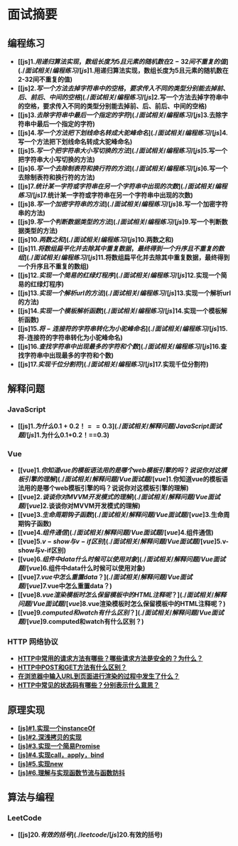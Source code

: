 # 面试摘要

## 编程练习

- **[[js]$1.用递归算法实现，数组长度为5且元素的随机数在2-32间不重复的值](./面试相关/编程练习/[js]$1.用递归算法实现，数组长度为5且元素的随机数在2-32间不重复的值)**
- **[[js]$2.写一个方法去掉字符串中的空格，要求传入不同的类型分别能去掉前、后、前后、中间的空格](./面试相关/编程练习/[js]$2.写一个方法去掉字符串中的空格，要求传入不同的类型分别能去掉前、后、前后、中间的空格)**
- **[[js]$3.去除字符串中最后一个指定的字符](./面试相关/编程练习/[js]$3.去除字符串中最后一个指定的字符)**
- **[[js]$4.写一个方法把下划线命名转成大驼峰命名](./面试相关/编程练习/[js]$4.写一个方法把下划线命名转成大驼峰命名)**
- **[[js]$5.写一个把字符串大小写切换的方法](./面试相关/编程练习/[js]$5.写一个把字符串大小写切换的方法)**
- **[[js]$6.写一个去除制表符和换行符的方法](./面试相关/编程练习/[js]$6.写一个去除制表符和换行符的方法)**
- **[[js]$7.统计某一字符或字符串在另一个字符串中出现的次数](./面试相关/编程练习/[js]$7.统计某一字符或字符串在另一个字符串中出现的次数)**
- **[[js]$8.写一个加密字符串的方法](./面试相关/编程练习/[js]$8.写一个加密字符串的方法)**
- **[[js]$9.写一个判断数据类型的方法](./面试相关/编程练习/[js]$9.写一个判断数据类型的方法)**
- **[[js]$10.两数之和](./面试相关/编程练习/[js]$10.两数之和)**
- **[[js]$11.将数组扁平化并去除其中重复数据，最终得到一个升序且不重复的数组](./面试相关/编程练习/[js]$11.将数组扁平化并去除其中重复数据，最终得到一个升序且不重复的数组)**
- **[[js]$12.实现一个简易的红绿灯程序](./面试相关/编程练习/[js]$12.实现一个简易的红绿灯程序)**
- **[[js]$13.实现一个解析url的方法](./面试相关/编程练习/[js]$13.实现一个解析url的方法)**
- **[[js]$14.实现一个模板解析函数](./面试相关/编程练习/[js]$14.实现一个模板解析函数)**
- **[[js]$15.将-连接符的字符串转化为小驼峰命名](./面试相关/编程练习/[js]$15.将-连接符的字符串转化为小驼峰命名)**
- **[[js]$16.查找字符串中出现最多的字符和个数](./面试相关/编程练习/[js]$16.查找字符串中出现最多的字符和个数)**
- **[[js]$17.实现千位分割符](./面试相关/编程练习/[js]$17.实现千位分割符)**

## 解释问题

### JavaScript

- **[[js]$1.为什么0.1+0.2！==0.3](./面试相关/解释问题/JavaScript面试题/[js]$1.为什么0.1+0.2！==0.3)**

### Vue

- **[[vue]$1.你知道vue的模板语法用的是哪个web模板引擎的吗？说说你对这模板引擎的理解](./面试相关/解释问题/Vue面试题/[vue]$1.你知道vue的模板语法用的是哪个web模板引擎的吗？说说你对这模板引擎的理解)**
- **[[vue]$2.谈谈你对MVVM开发模式的理解](./面试相关/解释问题/Vue面试题/[vue]$2.谈谈你对MVVM开发模式的理解)**
- **[[vue]$3.生命周期钩子函数](./面试相关/解释问题/Vue面试题/[vue]$3.生命周期钩子函数)**
- **[[vue]$4.组件通信](./面试相关/解释问题/Vue面试题/[vue]$4.组件通信)**
- **[[vue]$5.v-show与v-if区别](./面试相关/解释问题/Vue面试题/[vue]$5.v-show与v-if区别)**
- **[[vue]$6.组件中data什么时候可以使用对象](./面试相关/解释问题/Vue面试题/[vue]$6.组件中data什么时候可以使用对象)**
- **[[vue]$7.vue中怎么重置data？](./面试相关/解释问题/Vue面试题/[vue]$7.vue中怎么重置data？)**
- **[[vue]$8.vue渲染模板时怎么保留模板中的HTML注释呢？](./面试相关/解释问题/Vue面试题/[vue]$8.vue渲染模板时怎么保留模板中的HTML注释呢？)**
- **[[vue]$9.computed和watch有什么区别？](./面试相关/解释问题/Vue面试题/[vue]$9.computed和watch有什么区别？)**

### HTTP 网络协议

- **[HTTP中常用的请求方法有哪些？哪些请求方法是安全的？为什么？](./面试相关/解释问题/网络面试题/HTTP中常用的请求方法有哪些？哪些请求方法是安全的？为什么？)**
- **[HTTP中POST和GET方法有什么区别？](./面试相关/解释问题/网络面试题/HTTP中POST和GET方法有什么区别？)**
- **[在浏览器中输入URL到页面进行渲染的过程中发生了什么？](./面试相关/解释问题/网络面试题/在浏览器中输入URL到页面进行渲染的过程中发生了什么？)**
- **[HTTP中常见的状态码有哪些？分别表示什么意思？](./面试相关/解释问题/网络面试题/HTTP中常见的状态码有哪些？分别表示什么意思？)**

## 原理实现

- **[[js]#1.实现一个instanceOf](./面试相关/原理实现/[js]$1.实现一个instanceOf)**
- **[[js]#2.深浅拷贝的实现](./面试相关/原理实现/[js]$2.深浅拷贝的实现)**
- **[[js]#3.实现一个简易Promise](./面试相关/原理实现/[js]$3.实现一个简易Promise)**
- **[[js]#4.实现call，apply，bind](./面试相关/原理实现/[js]$4.实现call，apply，bind)**
- **[[js]#5.实现new](./面试相关/原理实现/[js]$5.实现new)**
- **[[js]#6.理解与实现函数节流与函数防抖](./面试相关/原理实现/[js$6.理解与实现函数节流与函数防抖)**

## 算法与编程

### LeetCode

- **[[js]$20.有效的括号](./leetcode/[js]$20.有效的括号)**